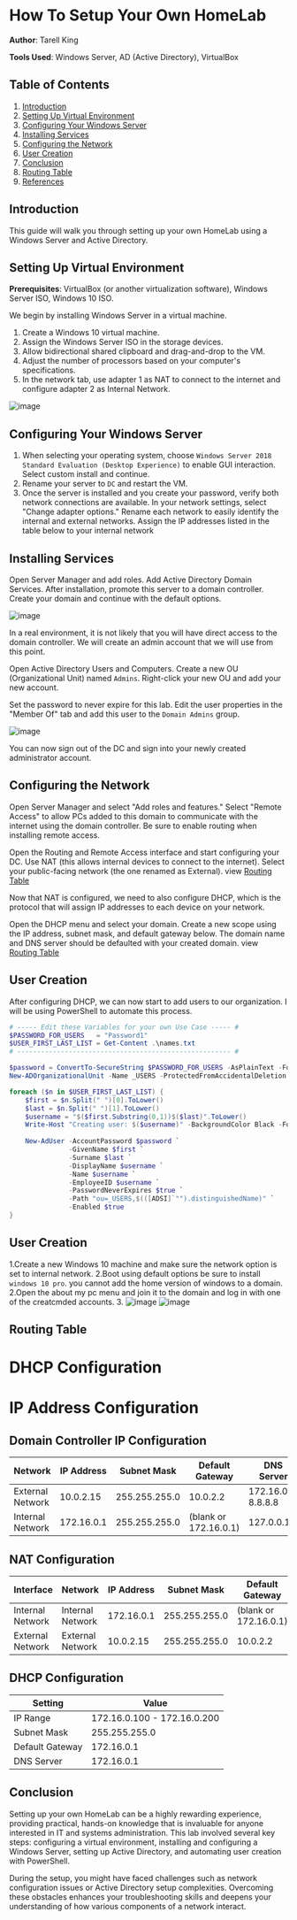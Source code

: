 # How To Setup Your Own HomeLab

**Author**: Tarell King

**Tools Used**: Windows Server, AD (Active Directory), VirtualBox

## Table of Contents
1. [Introduction](#introduction)
2. [Setting Up Virtual Environment](#setting-up-virtual-environment)
3. [Configuring Your Windows Server](#configuring-your-windows-server)
4. [Installing Services](#installing-services)
5. [Configuring the Network](#configuring-the-network)
6. [User Creation](#user-creation)
8. [Conclusion](#conclusion)
9. [Routing Table](#Routing-table)
10. [References](#references)
    

## Introduction
This guide will walk you through setting up your own HomeLab using a Windows Server and Active Directory.

## Setting Up Virtual Environment
**Prerequisites**: VirtualBox (or another virtualization software), Windows Server ISO, Windows 10 ISO.

We begin by installing Windows Server in a virtual machine. 

1. Create a Windows 10 virtual machine.
2. Assign the Windows Server ISO in the storage devices.
3. Allow bidirectional shared clipboard and drag-and-drop to the VM.
4. Adjust the number of processors based on your computer's specifications.
5. In the network tab, use adapter 1 as NAT to connect to the internet and configure adapter 2 as Internal Network.

![image](https://github.com/TarellKing/Home-Lab/assets/121117376/4f3948b9-315c-4803-a6ef-cad8ed72a8cb)

## Configuring Your Windows Server
1.  When selecting your operating system, choose `Windows Server 2018 Standard Evaluation (Desktop Experience)` to enable GUI interaction. Select custom install and continue.
2. Rename your server to `DC` and restart the VM.
3. Once the server is installed and you create your password, verify both network connections are available. In your network settings, select "Change adapter options." Rename each network to easily identify the internal and external networks. Assign the IP addresses listed in the table below to your internal network 


## Installing Services
Open Server Manager and add roles. Add Active Directory Domain Services. After installation, promote this server to a domain controller. Create your domain and continue with the default options.

![image](https://github.com/user-attachments/assets/14ee349b-5ed0-4dc0-b1f8-006b1c575cdc)

In a real environment, it is not likely that you will have direct access to the domain controller. We will create an admin account that we will use from this point.

Open Active Directory Users and Computers. Create a new OU (Organizational Unit) named `Admins`. Right-click your new OU and add your new account.

Set the password to never expire for this lab. Edit the user properties in the "Member Of" tab and add this user to the `Domain Admins` group.

![image](https://github.com/user-attachments/assets/69555d3f-40ef-436b-8290-94a71441de89)

You can now sign out of the DC and sign into your newly created administrator account.

## Configuring the Network
Open Server Manager and select "Add roles and features." Select "Remote Access" to allow PCs added to this domain to communicate with the internet using the domain controller. Be sure to enable routing when installing remote access.

Open the Routing and Remote Access interface and start configuring your DC. Use NAT (this allows internal devices to connect to the internet). Select your public-facing network (the one renamed as External). view [Routing Table](#Routing-table)

Now that NAT is configured, we need to also configure DHCP, which is the protocol that will assign IP addresses to each device on your network.

Open the DHCP menu and select your domain. Create a new scope using the IP address, subnet mask, and default gateway below. The domain name and DNS server should be defaulted with your created domain. view [Routing Table](#Routing-table)


## User Creation
After configuring DHCP, we can now start to add users to our organization. I will be using PowerShell to automate this process.

```powershell
# ----- Edit these Variables for your own Use Case ----- #
$PASSWORD_FOR_USERS   = "Password1"
$USER_FIRST_LAST_LIST = Get-Content .\names.txt
# ------------------------------------------------------ #

$password = ConvertTo-SecureString $PASSWORD_FOR_USERS -AsPlainText -Force
New-ADOrganizationalUnit -Name _USERS -ProtectedFromAccidentalDeletion $false

foreach ($n in $USER_FIRST_LAST_LIST) {
    $first = $n.Split(" ")[0].ToLower()
    $last = $n.Split(" ")[1].ToLower()
    $username = "$($first.Substring(0,1))$($last)".ToLower()
    Write-Host "Creating user: $($username)" -BackgroundColor Black -ForegroundColor Cyan
    
    New-AdUser -AccountPassword $password `
               -GivenName $first `
               -Surname $last `
               -DisplayName $username `
               -Name $username `
               -EmployeeID $username `
               -PasswordNeverExpires $true `
               -Path "ou=_USERS,$(([ADSI]`"").distinguishedName)" `
               -Enabled $true
}
```
## User Creation

1.Create a new Windows 10 machine and make sure the network option is set to internal network. 
2.Boot using default options be sure to install `windows 10 pro`. you cannot add the home version of windows to a domain. 
2.Open the about my pc menu and join it to the domain and log in with one of the creatcmded accounts.
3.
![image](https://github.com/user-attachments/assets/ae6bced0-0676-41f0-8389-08ed061eee42)
![image](https://github.com/user-attachments/assets/ef942bfd-3632-4d9c-acea-0f8692aaaa5f)


## Routing Table 



# DHCP Configuration

# IP Address Configuration

## Domain Controller IP Configuration

| Network          | IP Address   | Subnet Mask     | Default Gateway     | DNS Server             |
|------------------|--------------|-----------------|---------------------|------------------------|
| External Network | 10.0.2.15    | 255.255.255.0   | 10.0.2.2            | 172.16.0.1, 8.8.8.8    |
| Internal Network | 172.16.0.1   | 255.255.255.0   | (blank or 172.16.0.1)| 127.0.0.1              |

## NAT Configuration

| Interface        | Network          | IP Address   | Subnet Mask     | Default Gateway       | Role             |
|------------------|------------------|--------------|-----------------|-----------------------|------------------|
| Internal Network | Internal Network | 172.16.0.1   | 255.255.255.0   | (blank or 172.16.0.1) | NAT (Internal)   |
| External Network | External Network | 10.0.2.15    | 255.255.255.0   | 10.0.2.2              | NAT (External)   |

## DHCP Configuration

| Setting          | Value                      |
|------------------|----------------------------|
| IP Range         | 172.16.0.100 - 172.16.0.200|
| Subnet Mask      | 255.255.255.0              |
| Default Gateway  | 172.16.0.1                 |
| DNS Server       | 172.16.0.1                 |



## Conclusion 

Setting up your own HomeLab can be a highly rewarding experience, providing practical, hands-on knowledge that is invaluable for anyone interested in IT and systems administration. This lab involved several key steps: configuring a virtual environment, installing and configuring a Windows Server, setting up Active Directory, and automating user creation with PowerShell.

During the setup, you might have faced challenges such as network configuration issues or Active Directory setup complexities. Overcoming these obstacles enhances your troubleshooting skills and deepens your understanding of how various components of a network interact.
